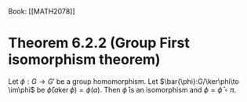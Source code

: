 Book: [[MATH2078]]
# Theorem 6.2.2 (Group First isomorphism theorem)
Let $\phi:G\to G'$ be a group homomorphism.
Let $\bar{\phi}:G/\ker\phi\to \im\phi$ be $\bar{\phi}(a\ker\phi)=\phi(a)$.
Then $\bar{\phi}$ is an isomorphism and $\phi=\bar{\phi}\circ\pi$.